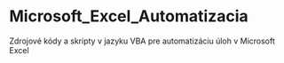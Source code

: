 # Microsoft_Excel_Automatizacia
Zdrojové kódy a skripty v jazyku VBA pre automatizáciu úloh v Microsoft Excel
